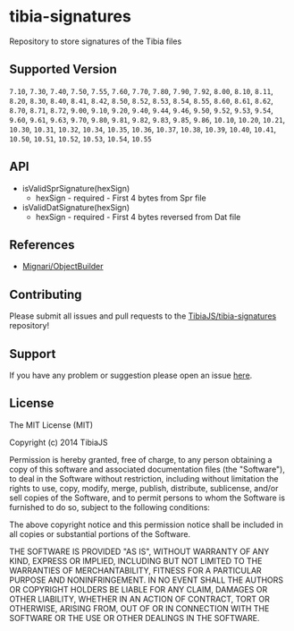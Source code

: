 # tibia-signatures

Repository to store signatures of the Tibia files

## Supported Version

`7.10`, `7.30`, `7.40`, `7.50`, `7.55`, `7.60`, `7.70`, `7.80`, `7.90`, `7.92`, `8.00`, `8.10`, `8.11`, `8.20`, `8.30`, `8.40`, `8.41`, `8.42`, `8.50`, `8.52`, `8.53`, `8.54`, `8.55`, `8.60`, `8.61`, `8.62`, `8.70`, `8.71`, `8.72`, `9.00`, `9.10`, `9.20`, `9.40`, `9.44`, `9.46`, `9.50`, `9.52`, `9.53`, `9.54`, `9.60`, `9.61`, `9.63`, `9.70`, `9.80`, `9.81`, `9.82`, `9.83`, `9.85`, `9.86`, `10.10`, `10.20`, `10.21`, `10.30`, `10.31`, `10.32`, `10.34`, `10.35`, `10.36`, `10.37`, `10.38`, `10.39`, `10.40`, `10.41`, `10.50`, `10.51`, `10.52`, `10.53`, `10.54`, `10.55`

## API
  
  * isValidSprSignature(hexSign)
    * hexSign - required - First 4 bytes from Spr file 
  * isValidDatSignature(hexSign)
    * hexSign - required - First 4 bytes reversed from Dat file 

## References
  
  * [Mignari/ObjectBuilder](https://github.com/Mignari/ObjectBuilder/blob/master/src/firstRun/versions.xml)

## Contributing
Please submit all issues and pull requests to the [TibiaJS/tibia-signatures](https://github.com/TibiaJS/tibia-signatures) repository!

## Support
If you have any problem or suggestion please open an issue [here](https://github.com/TibiaJS/tibia-signatures/issues).

## License

The MIT License (MIT)

Copyright (c) 2014 TibiaJS

Permission is hereby granted, free of charge, to any person obtaining a copy
of this software and associated documentation files (the "Software"), to deal
in the Software without restriction, including without limitation the rights
to use, copy, modify, merge, publish, distribute, sublicense, and/or sell
copies of the Software, and to permit persons to whom the Software is
furnished to do so, subject to the following conditions:

The above copyright notice and this permission notice shall be included in all
copies or substantial portions of the Software.

THE SOFTWARE IS PROVIDED "AS IS", WITHOUT WARRANTY OF ANY KIND, EXPRESS OR
IMPLIED, INCLUDING BUT NOT LIMITED TO THE WARRANTIES OF MERCHANTABILITY,
FITNESS FOR A PARTICULAR PURPOSE AND NONINFRINGEMENT. IN NO EVENT SHALL THE
AUTHORS OR COPYRIGHT HOLDERS BE LIABLE FOR ANY CLAIM, DAMAGES OR OTHER
LIABILITY, WHETHER IN AN ACTION OF CONTRACT, TORT OR OTHERWISE, ARISING FROM,
OUT OF OR IN CONNECTION WITH THE SOFTWARE OR THE USE OR OTHER DEALINGS IN THE
SOFTWARE.
